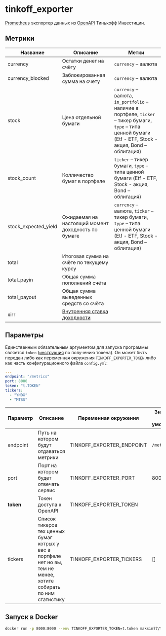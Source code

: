 # tinkoff_exporter

[Prometheus](https://prometheus.io/) экспортер данных из [OpenAPI](https://tinkoffcreditsystems.github.io/invest-openapi/) Тинькофф Инвестиции.

## Метрики

|Название|Описание|Метки|
|--------|--------|-----|
|currency|Остатки денег на счёту|`currency` – валюта|
|currency_blocked|Заблокированная сумма на счету|`currency` – валюта|
|stock|Цена отдельной бумаги|`currency` – валюта, `in_portfolio` – наличие в портфеле, `ticker` – тикер бумаги, `type` – типа ценной бумаги (Etf - ETF, Stock - акция, Bond – облигация)|
|stock_count|Колличество бумаг в портфеле|`ticker` – тикер бумаги, `type` – типа ценной бумаги (Etf - ETF, Stock - акция, Bond – облигация)| 
|stock_expected_yield|Ожидаемая на настоящий момент доходность по бумаге|`currency` – валюта, `ticker` – тикер бумаги, `type` – типа ценной бумаги (Etf - ETF, Stock - акция, Bond – облигация)|
|total|Итоговая сумма на счёте по текущему курсу||
|total_payin|Общая сумма пополнений счёта||
|total_payout|Общая сумма выведенных средств со счёта||
|xirr|[Внутренняя ставка доходности](https://en.wikipedia.org/wiki/Internal_rate_of_return)||

## Параметры

Единственным обязательным аргументом для запуска программы является `token` ([инструкция](https://tinkoffcreditsystems.github.io/invest-openapi/auth/#_2) по получению токена). Он может быть передан либо как переменная окружения `TINKOFF_EXPORTER_TOKEN` либо как часть конфигурационного файла `config.yml`:
```yaml
---
endpoint: "/metrics"
port: 8000
token: "t.TOKEN"
tickers:
  - "YNDX"
  - "MTSS"
```

|Параметр|Описание|Переменная окружения|Значение по умолчанию|
|--------|--------|--------------------|---------------------|
|endpoint|Путь на котором будут отдаваться метрики|TINKOFF_EXPORTER_ENDPOINT|`/metrics`|
|port|Порт на котором будет отвечать сервис|TINKOFF_EXPORTER_PORT|8000|
|**token**|Токен доступа к OpenAPI|TINKOFF_EXPORTER_TOKEN||
|tickers|Список тикеров тех ценных бумаг котрых у вас в портфеле нет но вы, тем не менее, хотите собирать по ним статистику|TINKOFF_EXPORTER_TICKERS|[]|

## Запуск в Docker

```sh
docker run -p 8000:8000 --env TINKOFF_EXPORTER_TOKEN=t.token maksim77/tinkoff_exporter
```